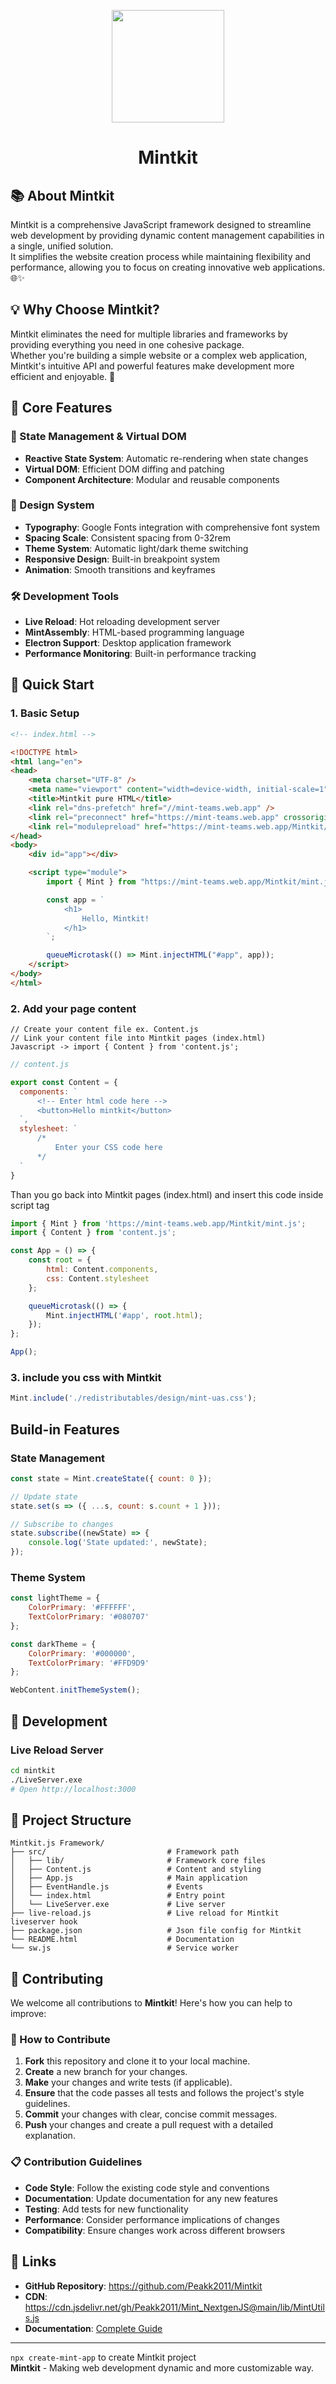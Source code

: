 
<p align="center">
  <img src="https://drive.google.com/uc?id=1tcAEV3cKmi2YCMHhAvW3KlXI6bwqc9uy" height="180px" width="180px"></img>
</p>

<h1 align="center">Mintkit</h1>

## 📚 About Mintkit 
Mintkit is a comprehensive JavaScript framework designed to streamline web development by providing dynamic content management capabilities in a single, unified solution.  
It simplifies the website creation process while maintaining flexibility and performance, allowing you to focus on creating innovative web applications. 🌐✨

## 💡 Why Choose Mintkit?
Mintkit eliminates the need for multiple libraries and frameworks by providing everything you need in one cohesive package.  
Whether you're building a simple website or a complex web application, Mintkit's intuitive API and powerful features make development more efficient and enjoyable. 🚀

## 🔧 Core Features

### 🎯 State Management & Virtual DOM
- **Reactive State System**: Automatic re-rendering when state changes
- **Virtual DOM**: Efficient DOM diffing and patching
- **Component Architecture**: Modular and reusable components

### 🎨 Design System
- **Typography**: Google Fonts integration with comprehensive font system
- **Spacing Scale**: Consistent spacing from 0-32rem
- **Theme System**: Automatic light/dark theme switching
- **Responsive Design**: Built-in breakpoint system
- **Animation**: Smooth transitions and keyframes

### 🛠️ Development Tools
- **Live Reload**: Hot reloading development server
- **MintAssembly**: HTML-based programming language
- **Electron Support**: Desktop application framework
- **Performance Monitoring**: Built-in performance tracking

## 🚀 Quick Start

### 1. Basic Setup
```html
<!-- index.html -->

<!DOCTYPE html>
<html lang="en">
<head>
    <meta charset="UTF-8" />
    <meta name="viewport" content="width=device-width, initial-scale=1" />
    <title>Mintkit pure HTML</title>
    <link rel="dns-prefetch" href="//mint-teams.web.app" />
    <link rel="preconnect" href="https://mint-teams.web.app" crossorigin />
    <link rel="modulepreload" href="https://mint-teams.web.app/Mintkit/mint.js" />
</head>
<body>
    <div id="app"></div>

    <script type="module">
        import { Mint } from "https://mint-teams.web.app/Mintkit/mint.js";

        const app = `
            <h1>
                Hello, Mintkit!
            </h1>
        `;

        queueMicrotask(() => Mint.injectHTML("#app", app));
    </script>
</body>
</html>
```

### 2. Add your page content

```PseudoCode
// Create your content file ex. Content.js
// Link your content file into Mintkit pages (index.html)
Javascript -> import { Content } from 'content.js';
```

```js
// content.js

export const Content = {
  components: `
      <!-- Enter html code here -->
      <button>Hello mintkit</button>
  `,
  stylesheet: `
      /*
          Enter your CSS code here
      */
  `
}
```

Than you go back into Mintkit pages (index.html) and insert this code inside script tag

```js
import { Mint } from 'https://mint-teams.web.app/Mintkit/mint.js';
import { Content } from 'content.js';

const App = () => {
    const root = {
        html: Content.components,
        css: Content.stylesheet
    };

    queueMicrotask(() => {
        Mint.injectHTML('#app', root.html);
    });
};

App();

```

### 3. include you css with Mintkit

```js
Mint.include('./redistributables/design/mint-uas.css');
```

## Build-in Features

### State Management
```javascript
const state = Mint.createState({ count: 0 });

// Update state
state.set(s => ({ ...s, count: s.count + 1 }));

// Subscribe to changes
state.subscribe((newState) => {
    console.log('State updated:', newState);
});
```

### Theme System
```javascript
const lightTheme = {
    ColorPrimary: '#FFFFFF',
    TextColorPrimary: '#080707'
};

const darkTheme = {
    ColorPrimary: '#000000',
    TextColorPrimary: '#FFD9D9'
};

WebContent.initThemeSystem();
```

## 🔧 Development

### Live Reload Server
```bash
cd mintkit
./LiveServer.exe
# Open http://localhost:3000
```

## 📁 Project Structure
```
Mintkit.js Framework/
├── src/                           # Framework path
│   ├── lib/                       # Framework core files
│   ├── Content.js                 # Content and styling
│   ├── App.js                     # Main application
│   ├── EventHandle.js             # Events
│   └── index.html                 # Entry point
│   └── LiveServer.exe             # Live server
├── live-reload.js                 # Live reload for Mintkit liveserver hook
├── package.json                   # Json file config for Mintkit
└── README.html                    # Documentation
└── sw.js                          # Service worker
```

## 🌟 Contributing

We welcome all contributions to **Mintkit**! Here's how you can help to improve:

### 🔧 How to Contribute

1. **Fork** this repository and clone it to your local machine.
2. **Create** a new branch for your changes.
3. **Make** your changes and write tests (if applicable).
4. **Ensure** that the code passes all tests and follows the project's style guidelines.
5. **Commit** your changes with clear, concise commit messages.
6. **Push** your changes and create a pull request with a detailed explanation.

### 📋 Contribution Guidelines

- **Code Style**: Follow the existing code style and conventions
- **Documentation**: Update documentation for any new features
- **Testing**: Add tests for new functionality
- **Performance**: Consider performance implications of changes
- **Compatibility**: Ensure changes work across different browsers

## 🔗 Links

- **GitHub Repository**: https://github.com/Peakk2011/Mintkit
- **CDN**: https://cdn.jsdelivr.net/gh/Peakk2011/Mint_NextgenJS@main/lib/MintUtils.js
- **Documentation**: [Complete Guide](documents/MintkitJS_EXPLAIN.MD)

---

`npx create-mint-app` to create Mintkit project <br>
**Mintkit** - Making web development dynamic and more customizable way.
